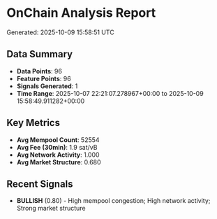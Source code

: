 # OnChain Analysis Report
Generated: 2025-10-09 15:58:51 UTC

## Data Summary
- **Data Points**: 96
- **Feature Points**: 96
- **Signals Generated**: 1
- **Time Range**: 2025-10-07 22:21:07.278967+00:00 to 2025-10-09 15:58:49.911282+00:00

## Key Metrics
- **Avg Mempool Count**: 52554
- **Avg Fee (30min)**: 1.9 sat/vB
- **Avg Network Activity**: 1.000
- **Avg Market Structure**: 0.680

## Recent Signals
- **BULLISH** (0.80) - High mempool congestion; High network activity; Strong market structure

